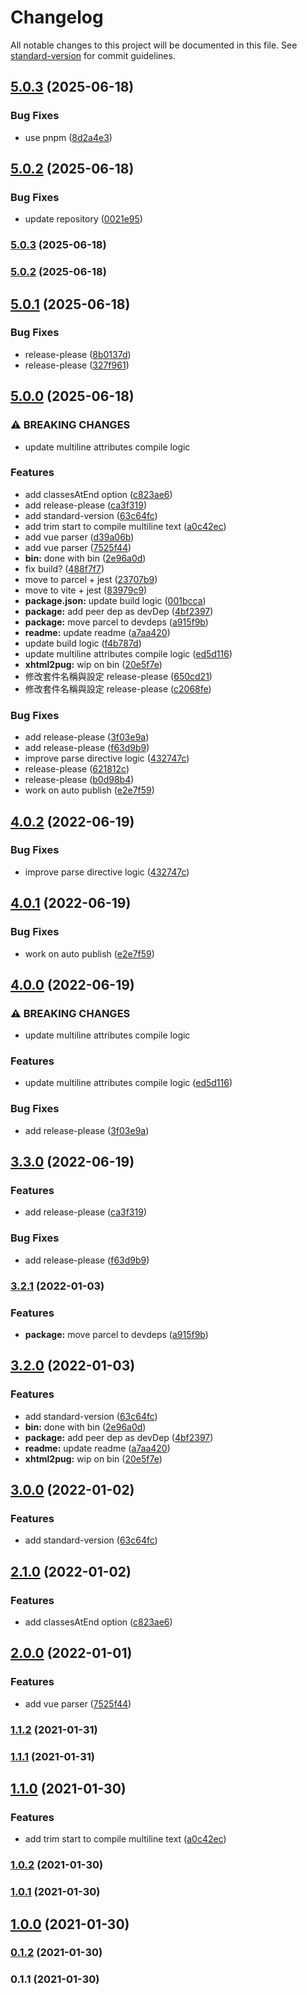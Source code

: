 # Changelog

All notable changes to this project will be documented in this file. See [standard-version](https://github.com/conventional-changelog/standard-version) for commit guidelines.

## [5.0.3](https://github.com/finpo/xhtml2pug/compare/v5.0.2...v5.0.3) (2025-06-18)


### Bug Fixes

* use pnpm ([8d2a4e3](https://github.com/finpo/xhtml2pug/commit/8d2a4e3a37281c045142a859369b22b4378ea920))

## [5.0.2](https://github.com/finpo/xhtml2pug/compare/v5.0.1...v5.0.2) (2025-06-18)


### Bug Fixes

* update repository ([0021e95](https://github.com/finpo/xhtml2pug/commit/0021e951dc1536f88e958ce4e448a043f16c59e0))

### [5.0.3](https://github.com/dimensi/xhtml2pug/compare/v5.0.2...v5.0.3) (2025-06-18)

### [5.0.2](https://github.com/dimensi/xhtml2pug/compare/v5.0.1...v5.0.2) (2025-06-18)

## [5.0.1](https://github.com/finpo/xhtml2pug/compare/v5.0.0...v5.0.1) (2025-06-18)


### Bug Fixes

* release-please ([8b0137d](https://github.com/finpo/xhtml2pug/commit/8b0137dda65efd74df36ddb719ff9d16e89dc9dc))
* release-please ([327f961](https://github.com/finpo/xhtml2pug/commit/327f9617bbb8da4ad4f67e8e90da0088f1c3cba9))

## [5.0.0](https://github.com/finpo/xhtml2pug/compare/v4.0.2...v5.0.0) (2025-06-18)


### ⚠ BREAKING CHANGES

* update multiline attributes compile logic

### Features

* add classesAtEnd option ([c823ae6](https://github.com/finpo/xhtml2pug/commit/c823ae65eae6aa3d456da7b9f3205aff2383c990))
* add release-please ([ca3f319](https://github.com/finpo/xhtml2pug/commit/ca3f319350d6e583437653f33f4c14a1614606a0))
* add standard-version ([63c64fc](https://github.com/finpo/xhtml2pug/commit/63c64fc0f757da45e0c87740ddebd17fb6bc60b7))
* add trim start to compile multiline text ([a0c42ec](https://github.com/finpo/xhtml2pug/commit/a0c42ecfeb59713067b509e58efc6a12409c0f5d))
* add vue parser ([d39a06b](https://github.com/finpo/xhtml2pug/commit/d39a06b46c37f92ba0328ab2006662ce668d09a8))
* add vue parser ([7525f44](https://github.com/finpo/xhtml2pug/commit/7525f447f9c1770dd71ec9417bd7325beab0b4f3))
* **bin:** done with bin ([2e96a0d](https://github.com/finpo/xhtml2pug/commit/2e96a0d59882f359726e6aaf873665be4100718e))
* fix build? ([488f7f7](https://github.com/finpo/xhtml2pug/commit/488f7f71c7690eadfc9041b46449e1180f3cc80c))
* move to parcel + jest ([23707b9](https://github.com/finpo/xhtml2pug/commit/23707b9a7161fd6d054a8ca197a2513d82e7f680))
* move to vite + jest ([83979c9](https://github.com/finpo/xhtml2pug/commit/83979c9cadfba367fca5cf1326947ee9016422f7))
* **package.json:** update build logic ([001bcca](https://github.com/finpo/xhtml2pug/commit/001bccae5990aa6e757a2439ded42ad6e95f71a5))
* **package:** add peer dep as devDep ([4bf2397](https://github.com/finpo/xhtml2pug/commit/4bf2397771011e0b291ba2562d444f715d2493e0))
* **package:** move parcel to devdeps ([a915f9b](https://github.com/finpo/xhtml2pug/commit/a915f9b0a205d18143a70750b32fa629950554b1))
* **readme:** update readme ([a7aa420](https://github.com/finpo/xhtml2pug/commit/a7aa4202584d547b8f6e1f843ccfac62b9f6bf9f))
* update build logic ([f4b787d](https://github.com/finpo/xhtml2pug/commit/f4b787dc15bcb0069838eee317e467fdfda2cafe))
* update multiline attributes compile logic ([ed5d116](https://github.com/finpo/xhtml2pug/commit/ed5d116181725b8875cea0f686a3a3de2d3ea6f2))
* **xhtml2pug:** wip on bin ([20e5f7e](https://github.com/finpo/xhtml2pug/commit/20e5f7e6cba5ac3b572350f983e199b33c5d6202))
* 修改套件名稱與設定 release-please ([650cd21](https://github.com/finpo/xhtml2pug/commit/650cd21ec68503352059caceb710e0f2da14dfd3))
* 修改套件名稱與設定 release-please ([c2068fe](https://github.com/finpo/xhtml2pug/commit/c2068fecd048ff4dc656ff0f2d0e409b255a62f2))


### Bug Fixes

* add release-please ([3f03e9a](https://github.com/finpo/xhtml2pug/commit/3f03e9a04012f8bc58ea1cd0e50c312b1534133a))
* add release-please ([f63d9b9](https://github.com/finpo/xhtml2pug/commit/f63d9b979fd3e20662bd2b561d4b0187c5c616dc))
* improve parse directive logic ([432747c](https://github.com/finpo/xhtml2pug/commit/432747c04b672f9d63693b6b1fa460541f83e7d0))
* release-please ([621812c](https://github.com/finpo/xhtml2pug/commit/621812c502e143708544226ca21327c4037063af))
* release-please ([b0d98b4](https://github.com/finpo/xhtml2pug/commit/b0d98b46c70af25e3e973394a3ec1ca941ec7036))
* work on auto publish ([e2e7f59](https://github.com/finpo/xhtml2pug/commit/e2e7f5962c4ba66c2c972a7ee4908f0a53f3598c))

## [4.0.2](https://github.com/dimensi/xhtml2pug/compare/v4.0.1...v4.0.2) (2022-06-19)


### Bug Fixes

* improve parse directive logic ([432747c](https://github.com/dimensi/xhtml2pug/commit/432747c04b672f9d63693b6b1fa460541f83e7d0))

## [4.0.1](https://github.com/dimensi/xhtml2pug/compare/v4.0.0...v4.0.1) (2022-06-19)


### Bug Fixes

* work on auto publish ([e2e7f59](https://github.com/dimensi/xhtml2pug/commit/e2e7f5962c4ba66c2c972a7ee4908f0a53f3598c))

## [4.0.0](https://github.com/dimensi/xhtml2pug/compare/v3.3.0...v4.0.0) (2022-06-19)


### ⚠ BREAKING CHANGES

* update multiline attributes compile logic

### Features

* update multiline attributes compile logic ([ed5d116](https://github.com/dimensi/xhtml2pug/commit/ed5d116181725b8875cea0f686a3a3de2d3ea6f2))


### Bug Fixes

* add release-please ([3f03e9a](https://github.com/dimensi/xhtml2pug/commit/3f03e9a04012f8bc58ea1cd0e50c312b1534133a))

## [3.3.0](https://github.com/dimensi/xhtml2pug/compare/v3.2.1...v3.3.0) (2022-06-19)


### Features

* add release-please ([ca3f319](https://github.com/dimensi/xhtml2pug/commit/ca3f319350d6e583437653f33f4c14a1614606a0))


### Bug Fixes

* add release-please ([f63d9b9](https://github.com/dimensi/xhtml2pug/commit/f63d9b979fd3e20662bd2b561d4b0187c5c616dc))

### [3.2.1](https://github.com/dimensi/xhtml2pug/compare/v3.2.0...v3.2.1) (2022-01-03)


### Features

* **package:** move parcel to devdeps ([a915f9b](https://github.com/dimensi/xhtml2pug/commit/a915f9b0a205d18143a70750b32fa629950554b1))

## [3.2.0](https://github.com/dimensi/xhtml2pug/compare/v3.0.0...v3.2.0) (2022-01-03)


### Features

* add standard-version ([63c64fc](https://github.com/dimensi/xhtml2pug/commit/63c64fc0f757da45e0c87740ddebd17fb6bc60b7))
* **bin:** done with bin ([2e96a0d](https://github.com/dimensi/xhtml2pug/commit/2e96a0d59882f359726e6aaf873665be4100718e))
* **package:** add peer dep as devDep ([4bf2397](https://github.com/dimensi/xhtml2pug/commit/4bf2397771011e0b291ba2562d444f715d2493e0))
* **readme:** update readme ([a7aa420](https://github.com/dimensi/xhtml2pug/commit/a7aa4202584d547b8f6e1f843ccfac62b9f6bf9f))
* **xhtml2pug:** wip on bin ([20e5f7e](https://github.com/dimensi/xhtml2pug/commit/20e5f7e6cba5ac3b572350f983e199b33c5d6202))

## [3.0.0](https://github.com/dimensi/xhtml2pug/compare/v2.1.0...v3.0.0) (2022-01-02)

### Features

- add standard-version ([63c64fc](https://github.com/dimensi/xhtml2pug/commit/63c64fc0f757da45e0c87740ddebd17fb6bc60b7))

## [2.1.0](https://github.com/dimensi/xhtml2pug/compare/v2.0.0...v2.1.0) (2022-01-02)

### Features

- add classesAtEnd option ([c823ae6](https://github.com/dimensi/xhtml2pug/commit/c823ae65eae6aa3d456da7b9f3205aff2383c990))

## [2.0.0](https://github.com/dimensi/xhtml2pug/compare/v1.1.2...v2.0.0) (2022-01-01)

### Features

- add vue parser ([7525f44](https://github.com/dimensi/xhtml2pug/commit/7525f447f9c1770dd71ec9417bd7325beab0b4f3))

### [1.1.2](https://github.com/dimensi/xhtml2pug/compare/v1.1.1...v1.1.2) (2021-01-31)

### [1.1.1](https://github.com/dimensi/xhtml2pug/compare/v1.1.0...v1.1.1) (2021-01-31)

## [1.1.0](https://github.com/dimensi/xhtml2pug/compare/v1.0.2...v1.1.0) (2021-01-30)

### Features

- add trim start to compile multiline text ([a0c42ec](https://github.com/dimensi/xhtml2pug/commit/a0c42ecfeb59713067b509e58efc6a12409c0f5d))

### [1.0.2](https://github.com/dimensi/xhtml2pug/compare/v1.0.1...v1.0.2) (2021-01-30)

### [1.0.1](https://github.com/dimensi/xhtml2pug/compare/v1.0.0...v1.0.1) (2021-01-30)

## [1.0.0](https://github.com/YOUR_GITHUB_USER_NAME/xhtml2pug/compare/v0.1.2...v1.0.0) (2021-01-30)

### [0.1.2](https://github.com/YOUR_GITHUB_USER_NAME/xhtml2pug/compare/v0.1.1...v0.1.2) (2021-01-30)

### 0.1.1 (2021-01-30)

